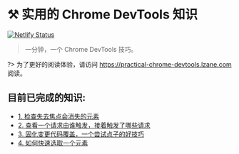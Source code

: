 # ⚒️ 实用的 Chrome DevTools 知识

[![Netlify Status](https://api.netlify.com/api/v1/badges/60c6da58-c569-4610-917f-dc9bb0adbf2f/deploy-status)](https://app.netlify.com/sites/friendly-dubinsky-167f6d/deploys)

> 一分钟，一个 Chrome DevTools 技巧。

?> 为了更好的阅读体验，请访问 https://practical-chrome-devtools.lzane.com 阅读。

## 目前已完成的知识:
- [1. 检查失去焦点会消失的元素](/1_inspect_elements_hide_on_blur)
- [2. 查看一个请求由谁触发，接着触发了哪些请求](/2_view_initiators_and_dependencies)
- [3. 固化变更代码覆盖，一个尝试点子的好技巧](/3_local_overrides)
- [4. 如何快速选取一个元素](/4_select_an_element)



